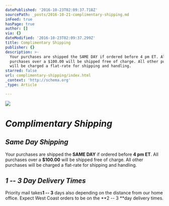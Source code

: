 ```yaml
---
datePublished: '2016-10-23T02:09:37.718Z'
sourcePath: _posts/2016-10-21-complimentary-shipping.md
inFeed: true
hasPage: true
author: []
via: {}
dateModified: '2016-10-23T02:09:37.299Z'
title: Complimentary Shipping
publisher: {}
description: >-
  Your purchases are shipped the SAME DAY if ordered before 4 pm ET. All
  purchases over a $100.00 will be shipped free of charge. All other purchases
  will be charged a flat-rate for shipping and handling.
starred: false
url: complimentary-shipping/index.html
_context: 'http://schema.org'
_type: Article

---
```

![](https://the-grid-user-content.s3-us-west-2.amazonaws.com/b008ae16-b479-46aa-a0a7-051f27b84fdd.gif)

# _**Complimentary Shipping**_

## _Same Day Shipping_

Your purchases are shipped the **SAME DAY** if ordered before **4 pm ET**. All purchases over a **$100.00** will be shipped free of charge. All other purchases will be charged a flat-rate for shipping and handling.

## _1 -- 3 Day Delivery Times_

Priority mail takes**1 -- 3** days also depending on the distance from our home office. Expect West Coast orders to be on the **2 -- 3 **day delivery times.